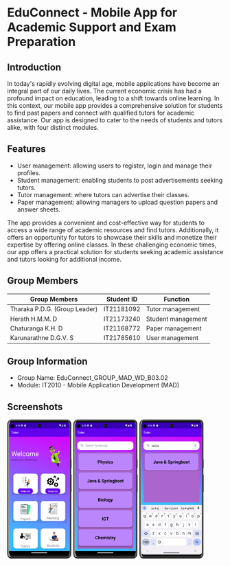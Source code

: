 # EduConnect - Mobile App for Academic Support and Exam Preparation

## Introduction

In today's rapidly evolving digital age, mobile applications have become an integral part of our daily lives. The current economic crisis has had a profound impact on education, leading to a shift towards online learning. In this context, our mobile app provides a comprehensive solution for students to find past papers and connect with qualified tutors for academic assistance. Our app is designed to cater to the needs of students and tutors alike, with four distinct modules.



## Features
- User management: allowing users to register, login and manage their profiles.
- Student management: enabling students to post advertisements seeking tutors.
- Tutor management: where tutors can advertise their classes.
- Paper management: allowing managers to upload question papers and answer sheets.

The app provides a convenient and cost-effective way for students to access a wide range of academic resources and find tutors. Additionally, it offers an opportunity for tutors to showcase their skills and monetize their expertise by offering online classes. In these challenging economic times, our app offers a practical solution for students seeking academic assistance and tutors looking for additional income.



## Group Members
| Group Members                   | Student ID    |    Function              |
|------------------------         |------------   |------------------   |
| Tharaka P.D.G. (Group Leader)   | IT21181092    |  Tutor management   |
| Herath H.M.M. D                 | IT21173240    |  Student management |
| Chaturanga K.H. D               | IT21168772    |  Paper management   |
| Karunarathne D.G.V. S           | IT21785610    |  User management    |



## Group Information
- Group Name: EduConnect_GROUP_MAD_WD_B03.02
- Module: IT2010 - Mobile Application Development (MAD)


## Screenshots

<img src="images/dashboard.png" alt="Dashboard" width="150"/> <img src="images/viewClasses.png" alt="View Classes" width="150"/>  <img src="images/search_class.png" alt="Search Class" width="150"/>  



